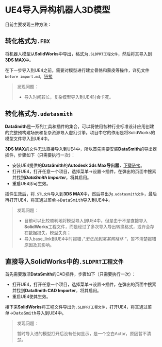 # UE4导入异构机器人3D模型

目前主要发现三种方法：

## 转化格式为`.FBX`

将机器人模型从**SolidWorks**中导出，格式为`.SLDPRT工程文件`，然后将其导入到**3DS MAX**中。

在下一步导入到UE4之前，需要对模型进行建立骨骼和蒙皮等操作，详见文件`before import.md`，[链接](https://github.com/LILKOTYO/SolidWorks_to_Unreal4/blob/master/before%20import.md)

> 发现问题：
>
> * 导入时间较长，复杂模型导入到UE4时会卡死。  



## 转化格式为`.udatasmith` 

**DataSmith**是一系列工具和插件的集合，可以将使用各种行业标准设计应用创建的完整预构建场景和复杂资源导入虚幻引擎。项目中它的作用是将SolidWorks的模型文件导入到UE4中。

**3DS MAX**的文件无法直接导入到UE4中，所以首先需要安装**DataSmith**的导出器插件，步骤如下（只需要执行一次）：

* 安装UE4提供的**DataSmith**的**Autodesk 3ds Max导出器**，[下载链接](https://www.unrealengine.com/zh-CN/datasmith/plugins)。
* 打开UE4，打开任意一个项目，选择<kbd>菜单</kbd>-><kbd>设置</kbd>-><kbd>插件</kbd>，在弹出的页面中搜索并找到***DataSmith Importer***，将其启用。
* 重启UE4即可生效。

插件生效后，将`.STL文件`导入到**3DS MAX**中，然后导出为`.udatasmith文件`，最后再打开UE4，将其通过<kbd>菜单</kbd>-><kbd>DataSmith</kbd>导入到UE4中。

> 发现问题：
>
> * 目前可以比较顺利地将模型导入到UE4中，但是由于不是直接导入**SolidWorks**工程文件，而是经过了多次导入导出转换格式，或许会存在数据损失，模型失真；
> * 导入base_link到UE4中时报错，”*无法找到某某网格体* “，暂不清楚报错原因及其影响。



## 直接导入**SolidWorks**中的`.SLDPRT工程文件`

首先需要激活**DataSmith**的CAD插件，步骤如下（只需要执行一次）：

* 打开UE4，打开任意一个项目，选择<kbd>菜单</kbd>-><kbd>设置</kbd>-><kbd>插件</kbd>，在弹出的页面中搜索并找到**DataSmith CAD Importer**，将其启用。
* 重启UE4使其生效。

接下来**SolidWorks**将工程文件导出为`.SLDPRT工程文件`，打开UE4，将其通过<kbd>菜单</kbd>-><kbd>DataSmith</kbd>导入到UE4中。

> 发现问题：
>
> 暂时导入进的模型打开后没有任何显示，是一个空白Actor，原因暂不清楚。